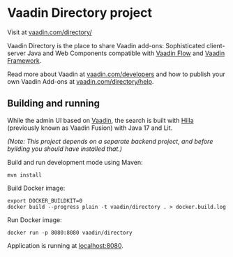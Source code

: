 # Vaadin Directory project

Visit at [vaadin.com/directory/](https://vaadin.com/directory/)

Vaadin Directory is the place to share Vaadin add-ons: Sophisticated client-server Java and Web Components compatible with [Vaadin Flow](https://github.com/vaadin/flow) and [Vaadin Framework](https://github.com/vaadin/framework). 

Read more about Vaadin at [vaadin.com/developers](https://vaadin.com/developers) and how to publish your own Vaadin Add-ons at [vaadin.com/directory/help](https://vaadin.com/directory/help).

## Building and running

While the admin UI based on [Vaadin](https://vaadin.com/flow), the search is built with [Hilla](https://hill.dev/) (previously known as Vaadin Fusion) with Java 17 and Lit. 

_(Note: This project depends on a separate backend project, and before byilding you should have installed that.)_

Build and run development mode using Maven:
```
mvn install
```

Build Docker image:
```
export DOCKER_BUILDKIT=0
docker build --progress plain -t vaadin/directory . > docker.build.log
```

Run Docker image:
```
docker run -p 8080:8080 vaadin/directory
```

Application is running at [localhost:8080](http://localhost:8080).
